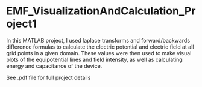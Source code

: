 # EMF_VisualizationAndCalculation_Project1
In this MATLAB project, I used laplace transforms and forward/backwards difference formulas to calculate the electric potential and electric field at all grid points in a given domain. These values were then used to make visual plots of the equipotential lines and field intensity, as well as calculating energy and capacitance of the device.



See .pdf file for full project details 
